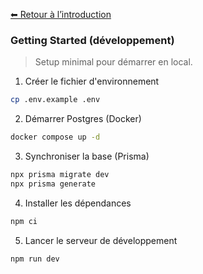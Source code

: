 [⬅ Retour à l’introduction](./introduction.md)

### Getting Started (développement)

> Setup minimal pour démarrer en local.

1) Créer le fichier d'environnement

```bash
cp .env.example .env
```

2) Démarrer Postgres (Docker)

```bash
docker compose up -d
```

3) Synchroniser la base (Prisma)

```bash
npx prisma migrate dev
npx prisma generate
```

4) Installer les dépendances

```bash
npm ci
```

5) Lancer le serveur de développement

```bash
npm run dev
```

